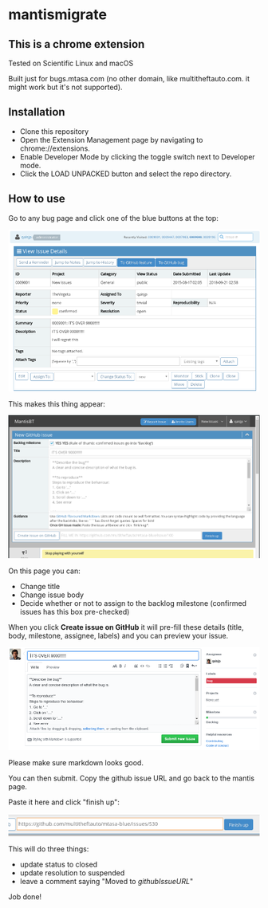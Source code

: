 # mantismigrate

## This is a chrome extension
Tested on Scientific Linux and macOS

Built just for bugs.mtasa.com (no other domain, like multitheftauto.com. it might work but it's not supported).

## Installation
- Clone this repository
- Open the Extension Management page by navigating to chrome://extensions.
- Enable Developer Mode by clicking the toggle switch next to Developer mode.
- Click the LOAD UNPACKED button and select the repo directory.

## How to use
Go to any bug page and click one of the blue buttons at the top:

![buttons](/img/1.buttons.png)

This makes this thing appear:

![pane](/img/2.pane.png)

On this page you can:

- Change title
- Change issue body
- Decide whether or not to assign to the backlog milestone (confirmed issues has this box pre-checked)

When you click **Create issue on GitHub** it will pre-fill these details (title, body, milestone, assignee, labels)
and you can preview your issue.

![preview](/img/3.preview.png)

Please make sure markdown looks good.

You can then submit. Copy the github issue URL and go back to the mantis page.

Paste it here and click "finish up":

![finishup](/img/4.finishup.png)

This will do three things:

- update status to closed
- update resolution to suspended
- leave a comment saying "Moved to _githubIssueURL_"

Job done!

